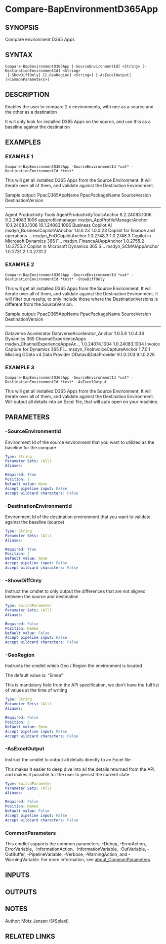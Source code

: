 ﻿---
external help file: d365bap.tools-help.xml
Module Name: d365bap.tools
online version:
schema: 2.0.0
---

# Compare-BapEnvironmentD365App

## SYNOPSIS
Compare environment D365 Apps

## SYNTAX

```
Compare-BapEnvironmentD365App [-SourceEnvironmentId] <String> [-DestinationEnvironmentId] <String>
 [-ShowDiffOnly] [[-GeoRegion] <String>] [-AsExcelOutput] [<CommonParameters>]
```

## DESCRIPTION
Enables the user to compare 2 x environments, with one as a source and the other as a destination

It will only look for installed D365 Apps on the source, and use this as a baseline against the destination

## EXAMPLES

### EXAMPLE 1
```
Compare-BapEnvironmentD365App -SourceEnvironmentId *uat* -DestinationEnvironmentId *test*
```

This will get all installed D365 Apps from the Source Environment.
It will iterate over all of them, and validate against the Destination Environment.

Sample output:
PpacD365AppName                      PpacPackageName                SourceVersion       DestinationVersion
---------------                      ---------------                -------------       ------------------
Agent Productivity Tools             AgentProductivityToolsAnchor   9.2.24083.1006      9.2.24083.1006
appprofilemanager                    msdyn_AppProfileManagerAnchor  10.1.24083.1006     10.1.24083.1006
Business Copilot AI                  msdyn_BusinessCopilotAIAnchor  1.0.0.23            1.0.0.23
Copilot for finance and operations … msdyn_FnOCopilotAnchor         1.0.2748.3          1.0.2748.3
Copilot in Microsoft Dynamics 365 F… msdyn_FinanceAIAppAnchor       1.0.2755.2          1.0.2755.2
Copilot in Microsoft Dynamics 365 S… msdyn_SCMAIAppAnchor           1.0.2731.2          1.0.2731.2

### EXAMPLE 2
```
Compare-BapEnvironmentD365App -SourceEnvironmentId *uat* -DestinationEnvironmentId *test* -ShowDiffOnly
```

This will get all installed D365 Apps from the Source Environment.
It will iterate over all of them, and validate against the Destination Environment.
It will filter out results, to only include those where the DestinationVersions is different from the SourceVersion.

Sample output:
PpacD365AppName                      PpacPackageName                SourceVersion       DestinationVersion
---------------                      ---------------                -------------       ------------------
Dataverse Accelerator                DataverseAccelerator_Anchor    1.0.5.6             1.0.4.36
Dynamics 365 ChannelExperienceApps   msdyn_ChannelExperienceAppsAn… 1.0.24074.1004      1.0.24083.1004
Invoice Capture for Dynamics 365 Fi… msdyn_FnoInvoiceCaptureAnchor  1.7.0.1             Missing
OData v4 Data Provider               ODatav4DataProvider            9.1.0.203           9.1.0.226

### EXAMPLE 3
```
Compare-BapEnvironmentD365App -SourceEnvironmentId *uat* -DestinationEnvironmentId *test* -AsExcelOutput
```

This will get all installed D365 Apps from the Source Environment.
It will iterate over all of them, and validate against the Destination Environment.
Will output all details into an Excel file, that will auto open on your machine.

## PARAMETERS

### -SourceEnvironmentId
Environment Id of the source environment that you want to utilized as the baseline for the compare

```yaml
Type: String
Parameter Sets: (All)
Aliases:

Required: True
Position: 1
Default value: None
Accept pipeline input: False
Accept wildcard characters: False
```

### -DestinationEnvironmentId
Environment Id of the destination environment that you want to validate against the baseline (source)

```yaml
Type: String
Parameter Sets: (All)
Aliases:

Required: True
Position: 2
Default value: None
Accept pipeline input: False
Accept wildcard characters: False
```

### -ShowDiffOnly
Instruct the cmdlet to only output the differences that are not aligned between the source and destination

```yaml
Type: SwitchParameter
Parameter Sets: (All)
Aliases:

Required: False
Position: Named
Default value: False
Accept pipeline input: False
Accept wildcard characters: False
```

### -GeoRegion
Instructs the cmdlet which Geo / Region the environment is located

The default value is: "Emea"

This is mandatory field from the API specification, we don't have the full list of values at the time of writing

```yaml
Type: String
Parameter Sets: (All)
Aliases:

Required: False
Position: 3
Default value: Emea
Accept pipeline input: False
Accept wildcard characters: False
```

### -AsExcelOutput
Instruct the cmdlet to output all details directly to an Excel file

This makes it easier to deep dive into all the details returned from the API, and makes it possible for the user to persist the current state

```yaml
Type: SwitchParameter
Parameter Sets: (All)
Aliases:

Required: False
Position: Named
Default value: False
Accept pipeline input: False
Accept wildcard characters: False
```

### CommonParameters
This cmdlet supports the common parameters: -Debug, -ErrorAction, -ErrorVariable, -InformationAction, -InformationVariable, -OutVariable, -OutBuffer, -PipelineVariable, -Verbose, -WarningAction, and -WarningVariable. For more information, see [about_CommonParameters](http://go.microsoft.com/fwlink/?LinkID=113216).

## INPUTS

## OUTPUTS

## NOTES
Author: Mötz Jensen (@Splaxi)

## RELATED LINKS
